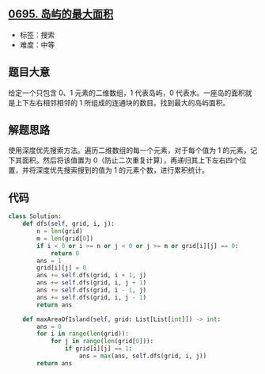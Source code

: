 ## [0695. 岛屿的最大面积](https://leetcode-cn.com/problems/max-area-of-island/)

- 标签：搜索
- 难度：中等

## 题目大意

给定一个只包含 0、1 元素的二维数组，1 代表岛屿，0 代表水。一座岛的面积就是上下左右相邻相邻的 1 所组成的连通块的数目。找到最大的岛屿面积。

## 解题思路

使用深度优先搜索方法。遍历二维数组的每一个元素，对于每个值为 1 的元素，记下其面积。然后将该值置为 0（防止二次重复计算），再递归其上下左右四个位置，并将深度优先搜索搜到的值为 1 的元素个数，进行累积统计。

## 代码

```Python
class Solution:
    def dfs(self, grid, i, j):
        n = len(grid)
        m = len(grid[0])
        if i < 0 or i >= n or j < 0 or j >= m or grid[i][j] == 0:
            return 0
        ans = 1
        grid[i][j] = 0
        ans += self.dfs(grid, i + 1, j)
        ans += self.dfs(grid, i, j + 1)
        ans += self.dfs(grid, i - 1, j)
        ans += self.dfs(grid, i, j - 1)
        return ans

    def maxAreaOfIsland(self, grid: List[List[int]]) -> int:
        ans = 0
        for i in range(len(grid)):
            for j in range(len(grid[0])):
                if grid[i][j] == 1:
                    ans = max(ans, self.dfs(grid, i, j))
        return ans
```

